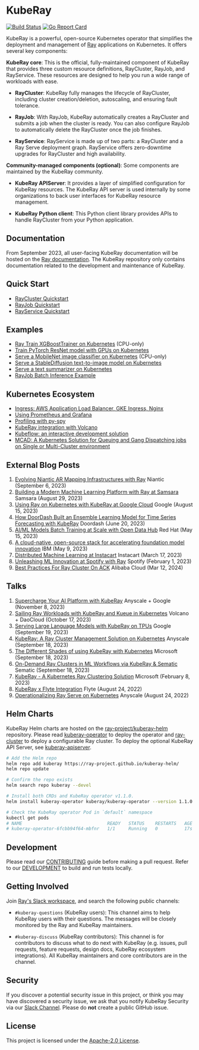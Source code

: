 # KubeRay

[![Build Status](https://github.com/ray-project/kuberay/workflows/Go-build-and-test/badge.svg)](https://github.com/ray-project/kuberay/actions)
[![Go Report Card](https://goreportcard.com/badge/github.com/ray-project/kuberay)](https://goreportcard.com/report/github.com/ray-project/kuberay)

KubeRay is a powerful, open-source Kubernetes operator that simplifies the deployment and management of [Ray](https://github.com/ray-project/ray) applications on Kubernetes. It offers several key components:

**KubeRay core**: This is the official, fully-maintained component of KubeRay that provides three custom resource definitions, RayCluster, RayJob, and RayService. These resources are designed to help you run a wide range of workloads with ease.

* **RayCluster**: KubeRay fully manages the lifecycle of RayCluster, including cluster creation/deletion, autoscaling, and ensuring fault tolerance.

* **RayJob**: With RayJob, KubeRay automatically creates a RayCluster and submits a job when the cluster is ready. You can also configure RayJob to automatically delete the RayCluster once the job finishes.

* **RayService**: RayService is made up of two parts: a RayCluster and a Ray Serve deployment graph. RayService offers zero-downtime upgrades for RayCluster and high availability.

**Community-managed components (optional)**: Some components are maintained by the KubeRay community.

* **KubeRay APIServer**: It provides a layer of simplified configuration for KubeRay resources. The KubeRay API server is used internally
by some organizations to back user interfaces for KubeRay resource management.

* **KubeRay Python client**: This Python client library provides APIs to handle RayCluster from your Python application.

## Documentation

From September 2023, all user-facing KubeRay documentation will be hosted on the [Ray documentation](https://docs.ray.io/en/latest/cluster/kubernetes/index.html).
The KubeRay repository only contains documentation related to the development and maintenance of KubeRay.

## Quick Start

* [RayCluster Quickstart](https://docs.ray.io/en/master/cluster/kubernetes/getting-started/raycluster-quick-start.html)
* [RayJob Quickstart](https://docs.ray.io/en/master/cluster/kubernetes/getting-started/rayjob-quick-start.html)
* [RayService Quickstart](https://docs.ray.io/en/master/cluster/kubernetes/getting-started/rayservice-quick-start.html)

## Examples

* [Ray Train XGBoostTrainer on Kubernetes](https://docs.ray.io/en/master/cluster/kubernetes/examples/ml-example.html#kuberay-ml-example) (CPU-only)
* [Train PyTorch ResNet model with GPUs on Kubernetes](https://docs.ray.io/en/master/cluster/kubernetes/examples/gpu-training-example.html#kuberay-gpu-training-example)
* [Serve a MobileNet image classifier on Kubernetes](https://docs.ray.io/en/master/cluster/kubernetes/examples/mobilenet-rayservice.html#kuberay-mobilenet-rayservice-example) (CPU-only)
* [Serve a StableDiffusion text-to-image model on Kubernetes](https://docs.ray.io/en/master/cluster/kubernetes/examples/stable-diffusion-rayservice.html#kuberay-stable-diffusion-rayservice-example)
* [Serve a text summarizer on Kubernetes](https://docs.ray.io/en/master/cluster/kubernetes/examples/text-summarizer-rayservice.html#kuberay-text-summarizer-rayservice-example)
* [RayJob Batch Inference Example](https://docs.ray.io/en/master/cluster/kubernetes/examples/rayjob-batch-inference-example.html#kuberay-batch-inference-example)

## Kubernetes Ecosystem

* [Ingress: AWS Application Load Balancer, GKE Ingress, Nginx](https://docs.ray.io/en/master/cluster/kubernetes/k8s-ecosystem/ingress.html#kuberay-ingress)
* [Using Prometheus and Grafana](https://docs.ray.io/en/master/cluster/kubernetes/k8s-ecosystem/prometheus-grafana.html#kuberay-prometheus-grafana)
* [Profiling with py-spy](https://docs.ray.io/en/master/cluster/kubernetes/k8s-ecosystem/pyspy.html#kuberay-pyspy-integration)
* [KubeRay integration with Volcano](https://docs.ray.io/en/master/cluster/kubernetes/k8s-ecosystem/volcano.html#kuberay-volcano)
* [Kubeflow: an interactive development solution](https://docs.ray.io/en/latest/cluster/kubernetes/k8s-ecosystem/kubeflow.html#kuberay-kubeflow-integration)
* [MCAD: A Kubernetes Solution for Queuing and Gang Dispatching jobs on Single or Multi-Cluster environment](https://github.com/ray-project/kuberay/blob/master/docs/guidance/kuberay-with-MCAD.md)

## External Blog Posts

1. [Evolving Niantic AR Mapping Infrastructures with Ray](https://nianticlabs.com/news/ray) Niantic (September 6, 2023)
2. [Building a Modern Machine Learning Platform with Ray at Samsara](https://www.samsara.com/blog/building-a-modern-machine-learning-platform-with-ray) Samsara (August 29, 2023)
3. [Using Ray on Kubernetes with KubeRay at Google Cloud](https://cloud.google.com/blog/products/containers-kubernetes/use-ray-on-kubernetes-with-kuberay) Google (August 15, 2023)
4. [How DoorDash Built an Ensemble Learning Model for Time Series Forecasting with KubeRay](https://doordash.engineering/2023/06/20/how-doordash-built-an-ensemble-learning-model-for-time-series-forecasting/) Doordash (June 20, 2023)
5. [AI/ML Models Batch Training at Scale with Open Data Hub](https://cloud.redhat.com/blog/ai/ml-models-batch-training-at-scale-with-open-data-hub) Red Hat (May 15, 2023)
6. [A cloud-native, open-source stack for accelerating foundation model innovation](https://research.ibm.com/blog/openshift-foundation-model-stack) IBM (May 9, 2023)
7. [Distributed Machine Learning at Instacart](https://tech.instacart.com/distributed-machine-learning-at-instacart-4b11d7569423) Instacart (March 17, 2023)
8. [Unleashing ML Innovation at Spotify with Ray](https://engineering.atspotify.com/2023/02/unleashing-ml-innovation-at-spotify-with-ray/) Spotify (February 1, 2023)
9. [Best Practices For Ray Cluster On ACK](https://www.alibabacloud.com/blog/best-practices-for-ray-clusters---ray-on-ack_600925) Alibaba Cloud (Mar 12, 2024)

## Talks

1. [Supercharge Your AI Platform with KubeRay](https://youtu.be/DgfJR6wR4BQ?si=QuK3j7VEkteSwglA) Anyscale + Google (November 8, 2023)
2. [Sailing Ray Workloads with KubeRay and Kueue in Kubernetes](https://www.youtube.com/watch?v=Q-sQLDMeJ8M) Volcano + DaoCloud (October 17, 2023)
3. [Serving Large Language Models with KubeRay on TPUs](https://raysummit.anyscale.com/agenda/sessions/135) Google (September 19, 2023)
4. [KubeRay: A Ray Cluster Management Solution on Kubernetes](https://raysummit.anyscale.com/agenda/sessions/184) Anyscale (September 18, 2023)
5. [The Different Shades of using KubeRay with Kubernetes](https://raysummit.anyscale.com/agenda/sessions/140) Microsoft (September 18, 2023)
6. [On-Demand Ray Clusters in ML Workflows via KubeRay & Sematic](https://raysummit.anyscale.com/agenda/sessions/164) Sematic (September 18, 2023)
7. [KubeRay - A Kubernetes Ray Clustering Solution](https://www.youtube.com/watch?v=tMEwSAeC1jo) Microsoft (February 8, 2023)
8. [KubeRay x Flyte Integration](https://www.youtube.com/watch?v=RmGynLp5u4Q) Flyte (August 24, 2022)
9. [Operationalizing Ray Serve on Kubernetes](https://youtu.be/NekkpRrcAWg?si=bpX7z64AuZiM_iUv) Anyscale (August 24, 2022)

## Helm Charts

KubeRay Helm charts are hosted on the [ray-project/kuberay-helm](https://github.com/ray-project/kuberay-helm) repository.
Please read [kuberay-operator](helm-chart/kuberay-operator/README.md) to deploy the operator and [ray-cluster](helm-chart/ray-cluster/README.md) to deploy a configurable Ray cluster.
To deploy the optional KubeRay API Server, see [kuberay-apiserver](helm-chart/kuberay-apiserver/README.md).

```sh
# Add the Helm repo
helm repo add kuberay https://ray-project.github.io/kuberay-helm/
helm repo update

# Confirm the repo exists
helm search repo kuberay --devel

# Install both CRDs and KubeRay operator v1.1.0.
helm install kuberay-operator kuberay/kuberay-operator --version 1.1.0

# Check the KubeRay operator Pod in `default` namespace
kubectl get pods
# NAME                                READY   STATUS    RESTARTS   AGE
# kuberay-operator-6fcbb94f64-mbfnr   1/1     Running   0          17s
```

## Development

Please read our [CONTRIBUTING](CONTRIBUTING.md) guide before making a pull request. Refer to our [DEVELOPMENT](./ray-operator/DEVELOPMENT.md) to build and run tests locally.

## Getting Involved

Join [Ray's Slack workspace](https://docs.google.com/forms/d/e/1FAIpQLSfAcoiLCHOguOm8e7Jnn-JJdZaCxPGjgVCvFijHB5PLaQLeig/viewform), and search the following public channels:

* `#kuberay-questions` (KubeRay users): This channel aims to help KubeRay users with their questions. The messages will be closely monitored by the Ray and KubeRay maintainers.

* `#kuberay-discuss` (KubeRay contributors): This channel is for contributors to discuss what to do next with KubeRay (e.g. issues, pull requests, feature requests, design docs, KubeRay ecosystem integrations). All KubeRay maintainers and core contributors are in the channel.

## Security

If you discover a potential security issue in this project, or think you may
have discovered a security issue, we ask that you notify KubeRay Security via our
[Slack Channel](https://ray-distributed.slack.com/archives/C02GFQ82JPM).
Please do **not** create a public GitHub issue.

## License

This project is licensed under the [Apache-2.0 License](LICENSE).
